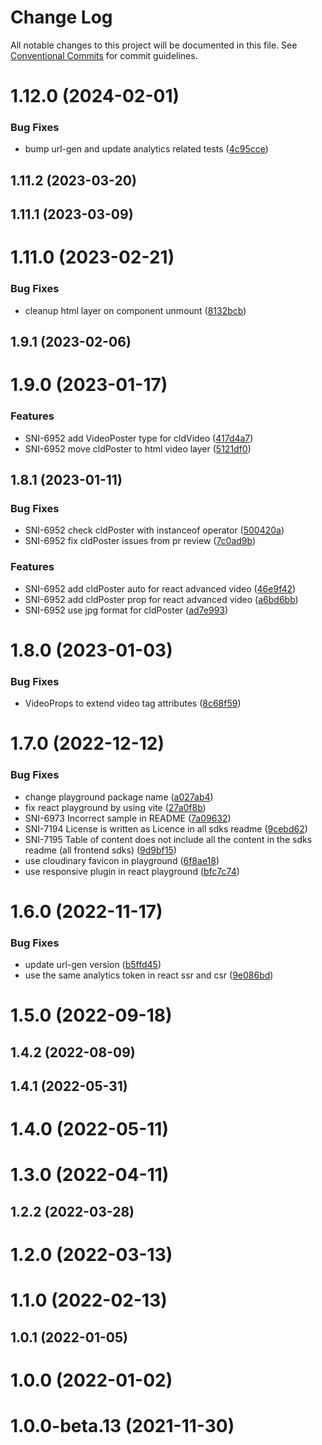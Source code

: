 # Change Log

All notable changes to this project will be documented in this file.
See [Conventional Commits](https://conventionalcommits.org) for commit guidelines.

# 1.12.0 (2024-02-01)


### Bug Fixes

* bump url-gen and update analytics related tests ([4c95cce](https://github.com/cloudinary/frontend-frameworks/commit/4c95cce77f363ac9ed674f94d38c20b4e0d71f21))



## 1.11.2 (2023-03-20)



## 1.11.1 (2023-03-09)



# 1.11.0 (2023-02-21)


### Bug Fixes

* cleanup html layer on component unmount ([8132bcb](https://github.com/cloudinary/frontend-frameworks/commit/8132bcb0f3b6f33ed49ec8af07a0e1bdedbd89f5))



## 1.9.1 (2023-02-06)



# 1.9.0 (2023-01-17)


### Features

* SNI-6952 add VideoPoster type for cldVideo ([417d4a7](https://github.com/cloudinary/frontend-frameworks/commit/417d4a77b30d614b2508c89ded6a28e58decbc88))
* SNI-6952 move cldPoster to html video layer ([5121df0](https://github.com/cloudinary/frontend-frameworks/commit/5121df0ecaa8ead516397e4e487ab7a8e127768b))



## 1.8.1 (2023-01-11)


### Bug Fixes

* SNI-6952 check cldPoster with instanceof operator ([500420a](https://github.com/cloudinary/frontend-frameworks/commit/500420a50c935391098ecb8e024d86837839c28d))
* SNI-6952 fix cldPoster issues from pr review ([7c0ad9b](https://github.com/cloudinary/frontend-frameworks/commit/7c0ad9b6787c78579900506bca54aacc0019c307))


### Features

* SNI-6952 add cldPoster auto for react advanced video ([46e9f42](https://github.com/cloudinary/frontend-frameworks/commit/46e9f4212d3f74571ff35e5b5060186dc74b9896))
* SNI-6952 add cldPoster prop for react advanced video ([a6bd6bb](https://github.com/cloudinary/frontend-frameworks/commit/a6bd6bb66e698b11be08dd8042179e39e8e45cb0))
* SNI-6952 use jpg format for cldPoster ([ad7e993](https://github.com/cloudinary/frontend-frameworks/commit/ad7e993549c94451d9474045000d82176f6de68e))



# 1.8.0 (2023-01-03)


### Bug Fixes

* VideoProps to extend video tag attributes ([8c68f59](https://github.com/cloudinary/frontend-frameworks/commit/8c68f59ab36afdbf48a6bb423bf83eed9026daaf))



# 1.7.0 (2022-12-12)


### Bug Fixes

* change playground package name ([a027ab4](https://github.com/cloudinary/frontend-frameworks/commit/a027ab48004398c7c2ded503574825d01979611a))
* fix react playground by using vite ([27a0f8b](https://github.com/cloudinary/frontend-frameworks/commit/27a0f8bbcaf34a9cf0062457c7b3b3d71a1ec933))
* SNI-6973 Incorrect sample in README ([7a09632](https://github.com/cloudinary/frontend-frameworks/commit/7a096326e4005aa4567dae8ae418afbb5ec5be6f))
* SNI-7194 License is written as Licence in all sdks readme ([9cebd62](https://github.com/cloudinary/frontend-frameworks/commit/9cebd620b2dc5db37c8eb7563fb77c90f3685ccf))
* SNI-7195 Table of content does not include all the content in the sdks readme (all  frontend sdks) ([9d9bf15](https://github.com/cloudinary/frontend-frameworks/commit/9d9bf15fee67cc7d5199b11c6d90c8ea6621556a))
* use cloudinary favicon in playground ([6f8ae18](https://github.com/cloudinary/frontend-frameworks/commit/6f8ae18b8d97fed361e8ce19b14786e8bc3615e5))
* use responsive plugin in react playground ([bfc7c74](https://github.com/cloudinary/frontend-frameworks/commit/bfc7c74162a55885d93cb517695b9ec2c28f0fee))



# 1.6.0 (2022-11-17)


### Bug Fixes

* update url-gen version ([b5ffd45](https://github.com/cloudinary/frontend-frameworks/commit/b5ffd4534fa2bca5dbcbb08d244a116f5812ae15))
* use the same analytics token in react ssr and csr ([9e086bd](https://github.com/cloudinary/frontend-frameworks/commit/9e086bd8b870246ba4647a189b73d4d786749b60))



# 1.5.0 (2022-09-18)



## 1.4.2 (2022-08-09)



## 1.4.1 (2022-05-31)



# 1.4.0 (2022-05-11)



# 1.3.0 (2022-04-11)



## 1.2.2 (2022-03-28)



# 1.2.0 (2022-03-13)



# 1.1.0 (2022-02-13)



## 1.0.1 (2022-01-05)



# 1.0.0 (2022-01-02)



# 1.0.0-beta.13 (2021-11-30)
